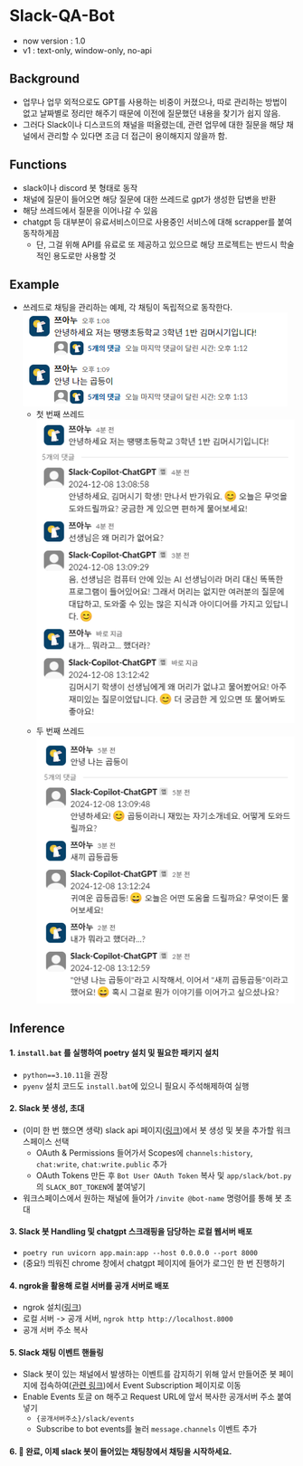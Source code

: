 # Slack-QA-Bot
- now version : 1.0
- v1 : text-only, window-only, no-api

## Background
- 업무나 업무 외적으로도 GPT를 사용하는 비중이 커졌으나, 따로 관리하는 방법이 없고 날짜별로 정리만 해주기 때문에 이전에 질문했던 내용을 찾기가 쉽지 않음.
- 그러다 Slack이나 디스코드의 채널을 떠올렸는데, 관련 업무에 대한 질문을 해당 채널에서 관리할 수 있다면 조금 더 접근이 용이해지지 않을까 함.

## Functions
- slack이나 discord 봇 형태로 동작
- 채널에 질문이 들어오면 해당 질문에 대한 쓰레드로 gpt가 생성한 답변을 반환
- 해당 쓰레드에서 질문을 이어나갈 수 있음
- chatgpt 등 대부분이 유료서비스이므로 사용중인 서비스에 대해 scrapper를 붙여 동작하게끔
  - 단, 그걸 위해 API를 유료로 또 제공하고 있으므로 해당 프로젝트는 반드시 학술적인 용도로만 사용할 것

## Example
- 쓰레드로 채팅을 관리하는 예제, 각 채팅이 독립적으로 동작한다.
![Alt text](docs/image-2.png)
  - 첫 번째 쓰레드
  ![Alt text](docs/image.png)
  - 두 번째 쓰레드
  ![Alt text](docs/image-1.png)


## Inference
#### 1. `install.bat` 를 실행하여 poetry 설치 및 필요한 패키지 설치
  - `python==3.10.11`을 권장
  - `pyenv` 설치 코드도 `install.bat`에 있으니 필요시 주석해제하여 실행
#### 2. Slack 봇 생성, 초대
  - (이미 한 번 했으면 생략) slack api 페이지([링크](https://api.slack.com/apps))에서 봇 생성 및 봇을 추가할 워크스페이스 선택
    - OAuth & Permissions 들어가서 Scopes에 `channels:history`, `chat:write`, `chat:write.public` 추가
    - OAuth Tokens 만든 후 `Bot User OAuth Token` 복사 및 `app/slack/bot.py`의 `SLACK_BOT_TOKEN`에 붙여넣기
  - 워크스페이스에서 원하는 채널에 들어가 `/invite @bot-name` 명령어를 통해 봇 초대
#### 3. Slack 봇 Handling 및 chatgpt 스크래핑을 담당하는 로컬 웹서버 배포
  - `poetry run uvicorn app.main:app --host 0.0.0.0 --port 8000`
  - (중요!) 띄워진 chrome 창에서 chatgpt 페이지에 들어가 로그인 한 번 진행하기
#### 4. ngrok을 활용해 로컬 서버를 공개 서버로 배포
  - ngrok 설치([링크](https://download.ngrok.com/windows))
  - 로컬 서버 -> 공개 서버, `ngrok http http://localhost.8000`
  - 공개 서버 주소 복사
#### 5. Slack 채팅 이벤트 핸들링
  - Slack 봇이 있는 채널에서 발생하는 이벤트를 감지하기 위해 앞서 만들어준 봇 페이지에 접속하여([관련 링크](https://api.slack.com/apps))에서 Event Subscription 페이지로 이동
  - Enable Events 토글 on 해주고 Request URL에 앞서 복사한 공개서버 주소 붙여넣기
    - `{공개서버주소}/slack/events`
    - Subscribe to bot events를 눌러 `message.channels` 이벤트 추가
#### 6. 🚀 완료, 이제 slack 봇이 들어있는 채팅창에서 채팅을 시작하세요.

